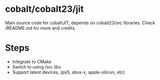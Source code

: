 # cobalt/cobalt23/jit
Main source code for cobaltJIT, depends on cobalt23/src libraries. Check /README.md for more and credits.

# Steps
- Integrate to CMake
- Switch to using /src libs
- Support latest devices, (ps5, xbox-x, apple-silicon, etc)
